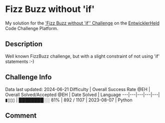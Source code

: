 # Fizz Buzz without 'if'

My solution for the ['Fizz Buzz without 'if'' Challenge](https://platform.entwicklerheld.de/challenge/fizz-buzz-without-if?technology=Python) on the [EntwicklerHeld](https://platform.entwicklerheld.de/) Code Challenge Platform.

## Description
Well known FizzBuzz challenge, but with a slight constraint of not using 'if' statements :-)

## Challenge Info
Data last updated: 2024-06-21
Difficulty | Overall Success Rate @EH | Overall Solved/Accepted @EH | Date Solved | Language
---|---|---|---|---|
▮▯▯▯ | ████████░░ 81% | 892 / 1107 | 2023-08-07 | Python

## Comment
